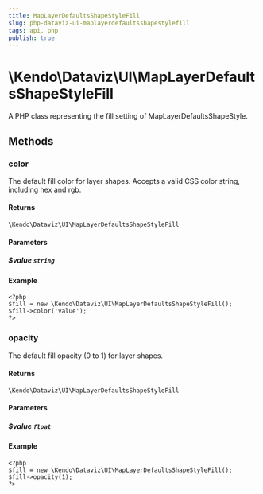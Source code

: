```yaml
---
title: MapLayerDefaultsShapeStyleFill
slug: php-dataviz-ui-maplayerdefaultsshapestylefill
tags: api, php
publish: true
---
```


# \Kendo\Dataviz\UI\MapLayerDefaultsShapeStyleFill

A PHP class representing the fill setting of MapLayerDefaultsShapeStyle.


## Methods

### color
The default fill color for layer shapes.
Accepts a valid CSS color string, including hex and rgb.

#### Returns
`\Kendo\Dataviz\UI\MapLayerDefaultsShapeStyleFill`

#### Parameters

##### $value `string`



#### Example 
    <?php
    $fill = new \Kendo\Dataviz\UI\MapLayerDefaultsShapeStyleFill();
    $fill->color('value');
    ?>

### opacity
The default fill opacity (0 to 1) for layer shapes.

#### Returns
`\Kendo\Dataviz\UI\MapLayerDefaultsShapeStyleFill`

#### Parameters

##### $value `float`



#### Example 
    <?php
    $fill = new \Kendo\Dataviz\UI\MapLayerDefaultsShapeStyleFill();
    $fill->opacity(1);
    ?>

 
